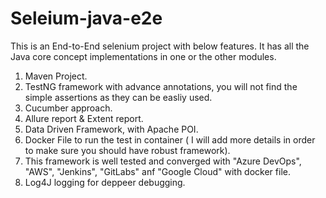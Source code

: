 # Seleium-java-e2e

This is an End-to-End selenium project with below features. It has all the Java core concept implementations in one or the other modules.
1. Maven Project.
2. TestNG framework with advance annotations, you will not find the simple assertions as they can be easliy used.
3. Cucumber approach.
4. Allure report & Extent report.
5. Data Driven Framework, with Apache POI.
6. Docker File to run the test in container ( I will add more details in order to make sure you should have robust framework).
7. This framework is well tested and converged with "Azure DevOps", "AWS", "Jenkins", "GitLabs" anf "Google Cloud" with docker file.
8. Log4J logging for deppeer debugging.
